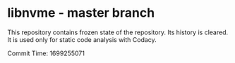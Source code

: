 # libnvme - master branch

This repository contains frozen state of the repository.
Its history is cleared. It is used only for static code
analysis with Codacy.

Commit Time: 1699255071